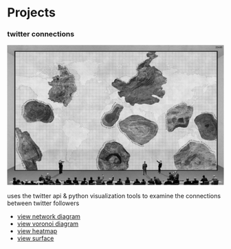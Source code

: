 # Projects

### twitter connections

![MoLV Map](/images/big_map.png)

uses the twitter api & python visualization tools to examine the
connections between twitter followers

* [view network diagram][1]
* [view voronoi diagram][2]
* [view heatmap][3]
* [view surface][4]

[1]: /Aphorikles/network.html
[2]: /Aphorikles/voronoi.html
[3]: /Aphorikles/heatmap.html
[4]: /Aphorikles/surface.html
